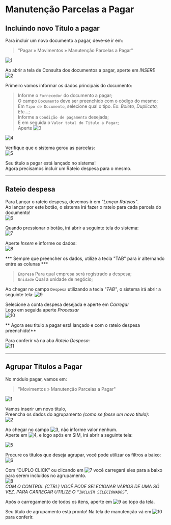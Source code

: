 # Manutenção Parcelas a Pagar
## Incluindo novo Titulo a pagar

Para incluir um novo documento a pagar, deve-se ir em:
> "Pagar » Movimentos » Manutenção Parcelas a Pagar"

![1](/img/manutencao-parcelas-pagar/1.png)  

Ao abrir a tela de Consulta dos documentos a pagar, aperte em *INSERE*  
![2](/img/manutencao-parcelas-pagar/2.png)  

Primeiro vamos informar os dados principais do documento:  

> Informe o `Fornecedor` do documento a pagar;  
> O campo `Documento` deve ser preenchido com o código do mesmo;  
> Em `Tipo de Documento`, selecione qual o tipo. Ex: *Boleto, Duplicata, Etc...*;  
> Informe a `Condição de pagamento` desejada;  
> E em seguida o `Valor total do Titulo a Pagar`;  
> Aperte ![3](/img/manutencao-parcelas-pagar/3.png)  

![4](/img/manutencao-parcelas-pagar/4.png)  

Verifique que o sistema gerou as parcelas:  
![5](/img/manutencao-parcelas-pagar/5.png)  

Seu titulo a pagar está lançado no sistema!  
Agora precisamos incluir um Rateio despesa para o mesmo.

---

## Rateio despesa

Para Lançar o rateio despesa, devemos ir em *"Lançar Rateios"*.  
Ao lançar por este botão, o sistema irá fazer o rateio para cada parcela do documento!  
![6](/img/manutencao-parcelas-pagar/6.png)  

Quando pressionar o botão, irá abrir a seguinte tela do sistema:  
![7](/img/manutencao-parcelas-pagar/7.png)   

Aperte *Insere* e informe os dados:  
![8](/img/manutencao-parcelas-pagar/8.png)   

*** Sempre que preencher os dados, utilize a tecla "TAB" para ir alternando entre as colunas ***

> `Empresa` Para qual empresa será registrado a despesa;  
> `Unidade` Qual a unidade de negócio;  

Ao chegar no campo `Despesa` utilizando a tecla *"TAB"*, o sistema irá abrir a seguinte tela: 
![9](/img/manutencao-parcelas-pagar/9.png)   

Selecione a conta despesa desejada e aperte em *Carregar*  
Logo em seguida aperte *Processar*  
![10](/img/manutencao-parcelas-pagar/10.png)   

** Agora seu titulo a pagar está lançado e com o rateio despesa preenchido!**

Para conferir vá na aba *Rateio Despesa*:  
![11](/img/manutencao-parcelas-pagar/11.png)   


---


## Agrupar Titulos a Pagar

No módulo pagar, vamos em:  

> "Movimentos » Manutenção Parcelas a Pagar"

![1](/img/manutencao-parcelas-pagar/agrupar-parcelas-pagar/1.png)  

Vamos inserir um novo título,  
Preencha os dados do agrupamento *(como se fosse um novo titulo)*:  
![2](/img/manutencao-parcelas-pagar/agrupar-parcelas-pagar/2.png)  

Ao chegar no campo ![3](/img/manutencao-parcelas-pagar/agrupar-parcelas-pagar/3.png), não informe valor nenhum.  
Aperte em ![4](/img/manutencao-parcelas-pagar/agrupar-parcelas-pagar/4.png), e logo após em SIM, irá abrir a seguinte tela:  

![5](/img/manutencao-parcelas-pagar/agrupar-parcelas-pagar/5.png)  

Procure os títulos que deseja agrupar, você pode utilizar os filtros a baixo:  
![6](/img/manutencao-parcelas-pagar/agrupar-parcelas-pagar/6.png)  

Com “DUPLO CLICK” ou clicando em ![7](/img/manutencao-parcelas-pagar/agrupar-parcelas-pagar/7.png) você carregará eles para a baixo para serem incluídos no agrupamento.  
![8](/img/manutencao-parcelas-pagar/agrupar-parcelas-pagar/8.png)  
*COM O CONTROL (CTRL) VOCÊ PODE SELECIONAR VÁRIOS DE UMA SÓ VEZ. PARA CARREGAR UTILIZE O `“INCLUIR SELECIONADOS”`*.  

Após o carregamento de todos os itens, aperte em ![9](/img/manutencao-parcelas-pagar/agrupar-parcelas-pagar/9.png) ao topo da tela.  

Seu título de agrupamento está pronto! Na tela de manutenção vá em ![10](/img/manutencao-parcelas-pagar/agrupar-parcelas-pagar/10.png) para conferir.